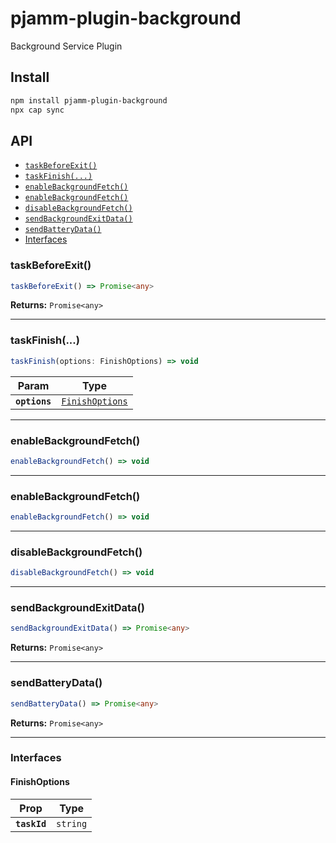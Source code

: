 # pjamm-plugin-background

Background Service Plugin

## Install

```bash
npm install pjamm-plugin-background
npx cap sync
```

## API

<docgen-index>

- [`taskBeforeExit()`](#taskbeforeexit)
- [`taskFinish(...)`](#taskfinish)
- [`enableBackgroundFetch()`](#enablebackgroundfetch)
- [`enableBackgroundFetch()`](#enablebackgroundfetch)
- [`disableBackgroundFetch()`](#disablebackgroundfetch)
- [`sendBackgroundExitData()`](#sendbackgroundexitdata)
- [`sendBatteryData()`](#sendbatterydata)
- [Interfaces](#interfaces)

</docgen-index>

<docgen-api>
<!--Update the source file JSDoc comments and rerun docgen to update the docs below-->

### taskBeforeExit()

```typescript
taskBeforeExit() => Promise<any>
```

**Returns:** <code>Promise&lt;any&gt;</code>

---

### taskFinish(...)

```typescript
taskFinish(options: FinishOptions) => void
```

| Param         | Type                                                    |
| ------------- | ------------------------------------------------------- |
| **`options`** | <code><a href="#finishoptions">FinishOptions</a></code> |

---

### enableBackgroundFetch()

```typescript
enableBackgroundFetch() => void
```

---

### enableBackgroundFetch()

```typescript
enableBackgroundFetch() => void
```

---

### disableBackgroundFetch()

```typescript
disableBackgroundFetch() => void
```

---

### sendBackgroundExitData()

```typescript
sendBackgroundExitData() => Promise<any>
```

**Returns:** <code>Promise&lt;any&gt;</code>

---

### sendBatteryData()

```typescript
sendBatteryData() => Promise<any>
```

**Returns:** <code>Promise&lt;any&gt;</code>

---

### Interfaces

#### FinishOptions

| Prop         | Type                |
| ------------ | ------------------- |
| **`taskId`** | <code>string</code> |

</docgen-api>
